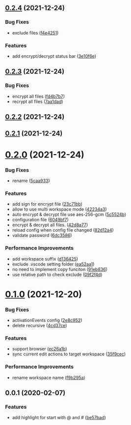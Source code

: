 ## [0.2.4](https://github.com/cwxyz007/vscode-writing/compare/v0.2.3...v0.2.4) (2021-12-24)


### Bug Fixes

* exclude files ([f4e4251](https://github.com/cwxyz007/vscode-writing/commit/f4e42517e20b2fd27e4a5322b5347748625021b9))


### Features

* add encrypt/decrypt status bar ([3e10f6e](https://github.com/cwxyz007/vscode-writing/commit/3e10f6ede0042900c5e8919d9cc5dbe3acc29ae3))



## [0.2.3](https://github.com/cwxyz007/vscode-writing/compare/v0.2.2...v0.2.3) (2021-12-24)


### Bug Fixes

* encrypt all files ([fd4b7b7](https://github.com/cwxyz007/vscode-writing/commit/fd4b7b75fde3a286443644cb6b1319bf07aff4d4))
* recrypt all files ([7aa1dad](https://github.com/cwxyz007/vscode-writing/commit/7aa1dad3976bd3207266adb69fb482d22dda73ba))



## [0.2.2](https://github.com/cwxyz007/vscode-writing/compare/v0.2.1...v0.2.2) (2021-12-24)



## [0.2.1](https://github.com/cwxyz007/vscode-writing/compare/v0.2.0...v0.2.1) (2021-12-24)



# [0.2.0](https://github.com/cwxyz007/vscode-writing/compare/v0.1.0...v0.2.0) (2021-12-24)


### Bug Fixes

* rename ([5caa933](https://github.com/cwxyz007/vscode-writing/commit/5caa93302410da4919358fd76cf5f0fcb82a2df4))


### Features

* add sign for encrypt file ([23c71bb](https://github.com/cwxyz007/vscode-writing/commit/23c71bb63dffaa1e49cf3e69b0bc7fcf940c0d4a))
* allow to use multi workspace mode ([42234a3](https://github.com/cwxyz007/vscode-writing/commit/42234a330b840439bbb9cc4788f3bee286a94add))
* auto encrypt & decrypt file use aes-256-gcm ([5c5524b](https://github.com/cwxyz007/vscode-writing/commit/5c5524b04d3a0d172c981cbb594db079bb5238e5))
* configuration file ([6049bf7](https://github.com/cwxyz007/vscode-writing/commit/6049bf7870fb4915713e060b9a21b5f5dec14de6))
* encrypt & decrypt all files. ([42d8a77](https://github.com/cwxyz007/vscode-writing/commit/42d8a776bde1b3b25f3fd04095743dcc1cb1529e))
* reload config when config file changed ([82d12a4](https://github.com/cwxyz007/vscode-writing/commit/82d12a4c7d520c48eacdecb85892df58005deab6))
* validate password ([6dc3586](https://github.com/cwxyz007/vscode-writing/commit/6dc3586c2234601c047720f4df4b9939973c2edc))


### Performance Improvements

* add workspace suffix ([d136425](https://github.com/cwxyz007/vscode-writing/commit/d136425066b6e8bcc84c7b9c91bbc8aed4785d0e))
* exclude .vscode setting folder ([ea52aa1](https://github.com/cwxyz007/vscode-writing/commit/ea52aa1fb9e906bcf5ec304ee17b96a36cdafe36))
* no need to implement copy funciton ([91eb836](https://github.com/cwxyz007/vscode-writing/commit/91eb8361cd4bb67dc0e4162ad1215a2016d23f1a))
* use relative path to check exclude ([09f2f4d](https://github.com/cwxyz007/vscode-writing/commit/09f2f4d86d22f0276c36e94e1d653f6e2a9bce26))



# [0.1.0](https://github.com/cwxyz007/vscode-writing/compare/v0.0.1...v0.1.0) (2021-12-20)


### Bug Fixes

* activationEvents config ([2e8c952](https://github.com/cwxyz007/vscode-writing/commit/2e8c952f17b65bb0c8dfbe19ebc447dffeba32d9))
* delete recursive ([4cd37ce](https://github.com/cwxyz007/vscode-writing/commit/4cd37cee481c94af917918e59da6d7ae3678ebc1))


### Features

* support browser ([ec26a1b](https://github.com/cwxyz007/vscode-writing/commit/ec26a1baff079729018ef3396c96a811b31e8525))
* sync current edit actions to target workspace ([35f9cec](https://github.com/cwxyz007/vscode-writing/commit/35f9cecac281c7b183ed81a728b9e75b1950e73a))


### Performance Improvements

* rename workspace name ([f9b295a](https://github.com/cwxyz007/vscode-writing/commit/f9b295aa0e1a07acc4a46ead1b7057ea11da3a84))



## 0.0.1 (2020-02-07)


### Features

* add highlight for start with @ and # ([be57bad](https://github.com/cwxyz007/vscode-writing/commit/be57bad63433b40fdf7412d7e85d09977ef15a3a))
